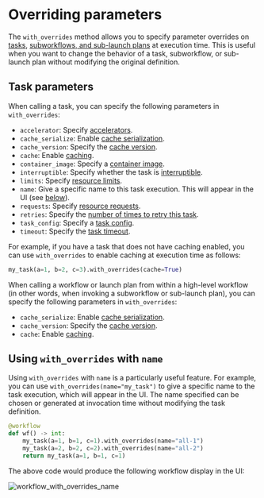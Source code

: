 # Overriding parameters

The `with_overrides` method allows you to specify parameter overrides on [tasks](../core-concepts/tasks/index),
[subworkflows, and sub-launch plans](../core-concepts/workflows/subworkflows-and-sub-launch-plans) at execution time.
This is useful when you want to change the behavior of a task, subworkflow, or sub-launch plan without modifying the original definition.

## Task parameters

When calling a task, you can specify the following parameters in `with_overrides`:

* `accelerator`: Specify [accelerators](../core-concepts/tasks/task-hardware-environment/accelerators).
* `cache_serialize`: Enable [cache serialization](../core-concepts/caching).
* `cache_version`: Specify the [cache version](../core-concepts/caching).
* `cache`: Enable [caching](../core-concepts/caching).
* `container_image`: Specify a [container image](../core-concepts/tasks/task-software-environment/imagespec).
* `interruptible`: Specify whether the task is [interruptible](../core-concepts/tasks/task-hardware-environment/interruptible-instances).
* `limits`: Specify [resource limits](../core-concepts/tasks/task-hardware-environment/customizing-task-resources).
* `name`: Give a specific name to this task execution. This will appear in the UI (see [below](#using-with_overrides-with-name)).
* `requests`: Specify [resource requests](../core-concepts/tasks/task-hardware-environment/customizing-task-resources).
* `retries`: Specify the [number of times to retry this task](../core-concepts/tasks/task-parameters.md#retries).
* `task_config`: Specify a [task config](../core-concepts/tasks/task-parameters.md#task_config).
* `timeout`: Specify the [task timeout](../core-concepts/tasks/task-parameters.md#timeout).

For example, if you have a task that does not have caching enabled, you can use `with_overrides` to enable caching at execution time as follows:

```python
my_task(a=1, b=2, c=3).with_overrides(cache=True)
```

When calling a workflow or launch plan from within a high-level workflow
(in other words, when invoking a subworkflow or sub-launch plan),
you can specify the following parameters in `with_overrides`:

* `cache_serialize`: Enable [cache serialization](../core-concepts/caching).
* `cache_version`: Specify the [cache version](../core-concepts/caching).
* `cache`: Enable [caching](../core-concepts/caching).

## Using `with_overrides` with `name`

Using `with_overrides` with `name` is a particularly useful feature.
For example, you can use `with_overrides(name="my_task")` to give a specific name to the task execution, which will appear in the UI.
The name specified can be chosen or generated at invocation time without modifying the task definition.

```python
@workflow
def wf() -> int:
    my_task(a=1, b=1, c=1).with_overrides(name="all-1")
    my_task(a=2, b=2, c=2).with_overrides(name="all-2")
    return my_task(a=1, b=1, c=1)
```

The above code would produce the following workflow display in the UI:

![workflow_with_overrides_name](/_static/images/with_overrides_name.png)